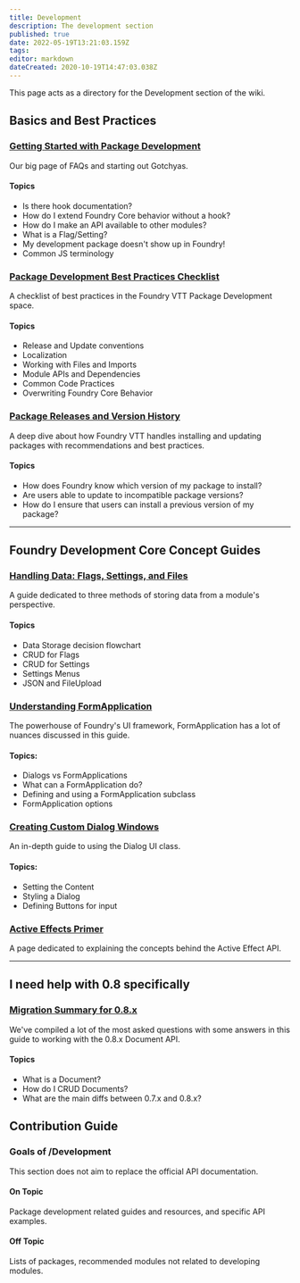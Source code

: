 ```yaml
---
title: Development
description: The development section
published: true
date: 2022-05-19T13:21:03.159Z
tags: 
editor: markdown
dateCreated: 2020-10-19T14:47:03.038Z
---
```


This page acts as a directory for the Development section of the wiki.

## Basics and Best Practices

### [Getting Started with Package Development](/en/development/getting-started-with-development)
Our big page of FAQs and starting out Gotchyas.

#### Topics
- Is there hook documentation?
- How do I extend Foundry Core behavior without a hook?
- How do I make an API available to other modules?
- What is a Flag/Setting?
- My development package doesn't show up in Foundry!
- Common JS terminology


### [Package Development Best Practices Checklist](/en/development/guides/package-best-practices)
A checklist of best practices in the Foundry VTT Package Development space.

#### Topics
- Release and Update conventions
- Localization
- Working with Files and Imports
- Module APIs and Dependencies
- Common Code Practices
- Overwriting Foundry Core Behavior


### [Package Releases and Version History](/en/development/guides/releases-and-history)
A deep dive about how Foundry VTT handles installing and updating packages with recommendations and best practices.

#### Topics
- How does Foundry know which version of my package to install?
- Are users able to update to incompatible package versions?
- How do I ensure that users can install a previous version of my package?

---

## Foundry Development Core Concept Guides

### [Handling Data: Flags, Settings, and Files](/en/development/guides/handling-data)
A guide dedicated to three methods of storing data from a module's perspective.

#### Topics
- Data Storage decision flowchart
- CRUD for Flags
- CRUD for Settings
- Settings Menus
- JSON and FileUpload


### [Understanding FormApplication](/en/development/guides/understanding-form-applications)
The powerhouse of Foundry's UI framework, FormApplication has a lot of nuances discussed in this guide.

#### Topics:
- Dialogs vs FormApplications
- What can a FormApplication do?
- Defining and using a FormApplication subclass
- FormApplication options


### [Creating Custom Dialog Windows](/en/development/guides/creating-custom-dialog-windows)
An in-depth guide to using the Dialog UI class.

#### Topics:
- Setting the Content
- Styling a Dialog
- Defining Buttons for input



### [Active Effects Primer](/en/development/guides/active-effects)
A page dedicated to explaining the concepts behind the Active Effect API.

---

## I need help with 0.8 specifically

### [Migration Summary for 0.8.x](/en/migrations/foundry-core-0_8_x)
We've compiled a lot of the most asked questions with some answers in this guide to working with the 0.8.x Document API.

#### Topics
- What is a Document?
- How do I CRUD Documents?
- What are the main diffs between 0.7.x and 0.8.x?



## Contribution Guide

### Goals of /Development

This section does not aim to replace the official API documentation.

#### On Topic

Package development related guides and resources, and specific API examples.

#### Off Topic

Lists of packages, recommended modules not related to developing modules.
